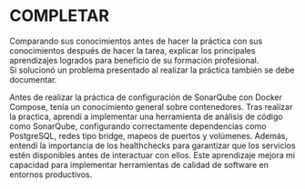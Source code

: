 # COMPLETAR  
Comparando sus conocimientos antes de hacer la práctica con sus conocimientos después de hacer la tarea, explicar los principales aprendizajes logrados para beneficio de su formación profesional.  
Si solucionó un problema presentado al realizar la práctica también se debe documentar.

Antes de realizar la práctica de configuración de SonarQube con Docker Compose, tenía un conocimiento general sobre contenedores. Tras realizar la practica, aprendí a implementar una herramienta de análisis de código como SonarQube, configurando correctamente dependencias como PostgreSQL, redes tipo bridge, mapeos de puertos y volúmenes. Además, entendí la importancia de los healthchecks para garantizar que los servicios estén disponibles antes de interactuar con ellos. Este aprendizaje mejora mi capacidad para implementar herramientas de calidad de software en entornos productivos.
